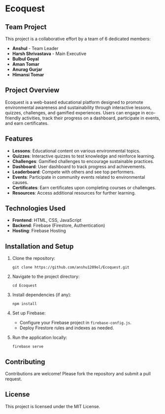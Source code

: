 # Ecoquest

## Team Project

This project is a collaborative effort by a team of 6 dedicated members:

- **Anshul** - Team Leader
- **Harsh Shrivastava** - Main Executive
- **Bulbul Goyal**
- **Aman Tomar**
- **Anurag Gurjar**
- **Himansi Tomar**

## Project Overview

Ecoquest is a web-based educational platform designed to promote environmental awareness and sustainability through interactive lessons, quizzes, challenges, and gamified experiences. Users can engage in eco-friendly activities, track their progress on a dashboard, participate in events, and earn certificates.

## Features

- **Lessons**: Educational content on various environmental topics.
- **Quizzes**: Interactive quizzes to test knowledge and reinforce learning.
- **Challenges**: Gamified challenges to encourage sustainable practices.
- **Dashboard**: User dashboard to track progress and achievements.
- **Leaderboard**: Compete with others and see top performers.
- **Events**: Participate in community events related to environmental causes.
- **Certificates**: Earn certificates upon completing courses or challenges.
- **Resources**: Access additional resources for further learning.

## Technologies Used

- **Frontend**: HTML, CSS, JavaScript
- **Backend**: Firebase (Firestore, Authentication)
- **Hosting**: Firebase Hosting

## Installation and Setup

1. Clone the repository:
   ```
   git clone https://github.com/anshu1209ol/Ecoquest.git
   ```

2. Navigate to the project directory:
   ```
   cd Ecoquest
   ```

3. Install dependencies (if any):
   ```
   npm install
   ```

4. Set up Firebase:
   - Configure your Firebase project in `firebase-config.js`.
   - Deploy Firestore rules and indexes as needed.

5. Run the application locally:
   ```
   firebase serve
   ```

## Contributing

Contributions are welcome! Please fork the repository and submit a pull request.

## License

This project is licensed under the MIT License.
